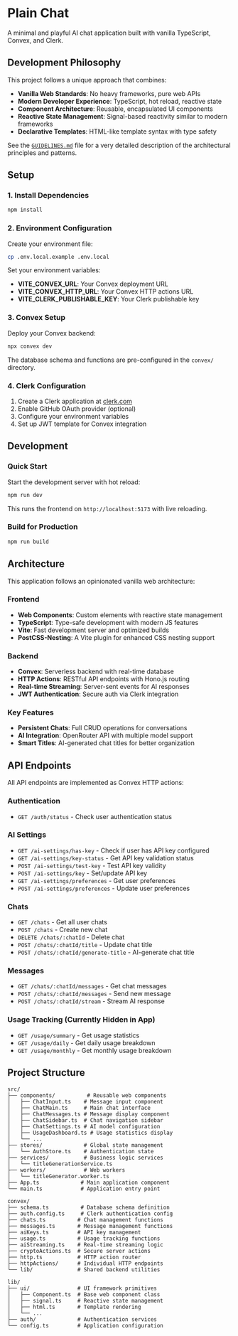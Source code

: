 # Plain Chat

A minimal and playful AI chat application built with vanilla TypeScript, Convex, and Clerk.

## Development Philosophy

This project follows a unique approach that combines:

- **Vanilla Web Standards**: No heavy frameworks, pure web APIs
- **Modern Developer Experience**: TypeScript, hot reload, reactive state
- **Component Architecture**: Reusable, encapsulated UI components
- **Reactive State Management**: Signal-based reactivity similar to modern frameworks
- **Declarative Templates**: HTML-like template syntax with type safety

See the [`GUIDELINES.md`](./GUIDELINES.md) file for a very detailed description of the architectural principles and patterns.

## Setup

### 1. Install Dependencies

```bash
npm install
```

### 2. Environment Configuration

Create your environment file:

```bash
cp .env.local.example .env.local
```

Set your environment variables:

- **VITE_CONVEX_URL**: Your Convex deployment URL
- **VITE_CONVEX_HTTP_URL**: Your Convex HTTP actions URL
- **VITE_CLERK_PUBLISHABLE_KEY**: Your Clerk publishable key

### 3. Convex Setup

Deploy your Convex backend:

```bash
npx convex dev
```

The database schema and functions are pre-configured in the `convex/` directory.

### 4. Clerk Configuration

1. Create a Clerk application at [clerk.com](https://clerk.com)
2. Enable GitHub OAuth provider (optional)
3. Configure your environment variables
4. Set up JWT template for Convex integration

## Development

### Quick Start

Start the development server with hot reload:

```bash
npm run dev
```

This runs the frontend on `http://localhost:5173` with live reloading.

### Build for Production

```bash
npm run build
```

## Architecture

This application follows an opinionated vanilla web architecture:

### Frontend

- **Web Components**: Custom elements with reactive state management
- **TypeScript**: Type-safe development with modern JS features
- **Vite**: Fast development server and optimized builds
- **PostCSS-Nesting**: A Vite plugin for enhanced CSS nesting support

### Backend

- **Convex**: Serverless backend with real-time database
- **HTTP Actions**: RESTful API endpoints with Hono.js routing
- **Real-time Streaming**: Server-sent events for AI responses
- **JWT Authentication**: Secure auth via Clerk integration

### Key Features

- **Persistent Chats**: Full CRUD operations for conversations
- **AI Integration**: OpenRouter API with multiple model support
- **Smart Titles**: AI-generated chat titles for better organization

## API Endpoints

All API endpoints are implemented as Convex HTTP actions:

### Authentication

- `GET /auth/status` - Check user authentication status

### AI Settings

- `GET /ai-settings/has-key` - Check if user has API key configured
- `GET /ai-settings/key-status` - Get API key validation status
- `POST /ai-settings/test-key` - Test API key validity
- `POST /ai-settings/key` - Set/update API key
- `GET /ai-settings/preferences` - Get user preferences
- `POST /ai-settings/preferences` - Update user preferences

### Chats

- `GET /chats` - Get all user chats
- `POST /chats` - Create new chat
- `DELETE /chats/:chatId` - Delete chat
- `POST /chats/:chatId/title` - Update chat title
- `POST /chats/:chatId/generate-title` - AI-generate chat title

### Messages

- `GET /chats/:chatId/messages` - Get chat messages
- `POST /chats/:chatId/messages` - Send new message
- `POST /chats/:chatId/stream` - Stream AI response

### Usage Tracking (Currently Hidden in App)

- `GET /usage/summary` - Get usage statistics
- `GET /usage/daily` - Get daily usage breakdown
- `GET /usage/monthly` - Get monthly usage breakdown

## Project Structure

```
src/
├── components/          # Reusable web components
│   ├── ChatInput.ts    # Message input component
│   ├── ChatMain.ts     # Main chat interface
│   ├── ChatMessages.ts # Message display component
│   ├── ChatSidebar.ts  # Chat navigation sidebar
│   ├── ChatSettings.ts # AI model configuration
│   ├── UsageDashboard.ts # Usage statistics display
│   └── ...
├── stores/             # Global state management
│   └── AuthStore.ts    # Authentication state
├── services/           # Business logic services
│   └── titleGenerationService.ts
├── workers/            # Web workers
│   └── titleGenerator.worker.ts
├── App.ts             # Main application component
└── main.ts            # Application entry point

convex/
├── schema.ts          # Database schema definition
├── auth.config.ts     # Clerk authentication config
├── chats.ts          # Chat management functions
├── messages.ts       # Message management functions
├── aiKeys.ts         # API key management
├── usage.ts          # Usage tracking functions
├── aiStreaming.ts    # Real-time streaming logic
├── cryptoActions.ts  # Secure server actions
├── http.ts           # HTTP action router
├── httpActions/      # Individual HTTP endpoints
└── lib/              # Shared backend utilities

lib/
├── ui/               # UI framework primitives
│   ├── Component.ts  # Base web component class
│   ├── signal.ts     # Reactive state management
│   ├── html.ts       # Template rendering
│   └── ...
├── auth/             # Authentication services
└── config.ts         # Application configuration
```
